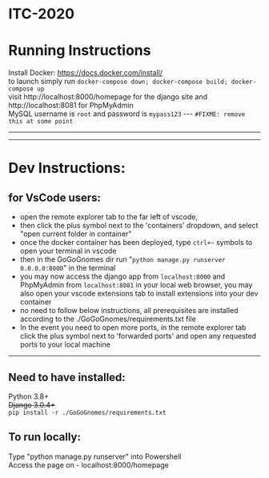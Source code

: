 # ITC-2020

# Running Instructions

Install Docker: https://docs.docker.com/install/  
to launch simply run `docker-compose down; docker-compose build; docker-compose up`  
visit http://localhost:8000/homepage for the django site and http://localhost:8081 for PhpMyAdmin  
MySQL username is `root` and password is `mypass123` --- `#FIXME: remove this at some point`  


--- 
---

# Dev Instructions:
## for VsCode users:
- open the remote explorer tab to the far left of vscode, 
- then click the plus symbol next to the 'containers' dropdown, and select "open current folder in container"
- once the docker container has been deployed, type `ctrl+~` symbols to open your terminal in vscode
- then in the GoGoGnomes dir run "`python manage.py runserver 0.0.0.0:8000`" in the terminal 
- you may now access the django app from `localhost:8000` and PhpMyAdmin from `localhost:8081` in your local web browser, you may also open your vscode extensions tab to install extensions into your dev container
- no need to follow below instructions, all prerequisites are installed according to the ./GoGoGnomes/requirements.txt file
- In the event you need to open more ports, in the remote explorer tab click the plus symbol next to 'forwarded ports' and open any requested ports to your local machine
--- 

## Need to have installed: 
   Python 3.8+  
   ~~Django 3.0.4+~~  
   `pip install -r ./GoGoGnomes/requirements.txt`


## To run locally:
   Type "python manage.py runserver" into Powershell<br>
   Access the page on - localhost:8000/homepage


